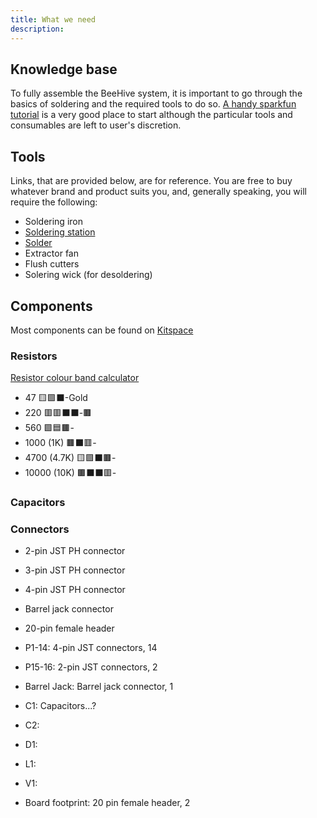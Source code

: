 ```yaml
---
title: What we need
description: 
---
```


## Knowledge base
To fully assemble the BeeHive system, it is important to go through the basics of soldering and the required tools to do so. [A handy sparkfun tutorial](https://learn.sparkfun.com/tutorials/how-to-solder-through-hole-soldering/all) is a very good place to start although the particular tools and consumables are left to user's discretion.

## Tools
Links, that are provided below, are for reference. You are free to buy whatever brand and product suits you, and, generally speaking, you will require the following:
- Soldering iron
- [Soldering station](https://www.amazon.co.uk/Soldering-Station%EF%BC%8CSoldering-Adjustable-Function-Switching/dp/B0B5GM885M/ref=sr_1_16?c=ts&keywords=Soldering+Stations&qid=1701894116&s=diy&sr=1-16&ts_id=1939419031)
- [Solder](https://uk.rs-online.com/web/p/solder/2441549)
- Extractor fan
- Flush cutters
- Solering wick (for desoldering)

## Components
Most components can be found on [Kitspace](https://kitspace.org)

### Resistors
[Resistor colour band calculator](https://www.digikey.co.uk/en/resources/conversion-calculators/conversion-calculator-resistor-color-code)  
- 47  🟨🟪⬛️-Gold  
- 220 🟥🟥⬛️⬛️-🟫  
- 560 🟩🟦🟫-  
- 1000 (1K) 🟫⬛️🟥-  
- 4700 (4.7K) 🟨🟪⬛️🟫-  
- 10000 (10K) 🟫⬛️⬛️🟥-  

### Capacitors

### Connectors
- 2-pin JST PH connector
- 3-pin JST PH connector
- 4-pin JST PH connector
- Barrel jack connector
- 20-pin female header

- P1-14: 4-pin JST connectors, 14
- P15-16: 2-pin JST connectors, 2
- Barrel Jack: Barrel jack connector, 1
- C1: Capacitors...?
- C2:
- D1:
- L1:
- V1:
- Board footprint: 20 pin female header, 2